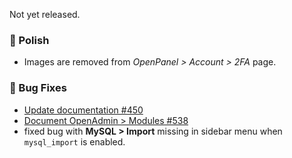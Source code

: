 Not yet released.

### 💅 Polish
- Images are removed from *OpenPanel > Account > 2FA* page.

### 🐛 Bug Fixes
- [Update documentation #450](https://github.com/stefanpejcic/OpenPanel/issues/450)
- [Document OpenAdmin > Modules #538](https://github.com/stefanpejcic/OpenPanel/issues/538)
- fixed bug with **MySQL > Import** missing in sidebar menu when `mysql_import` is enabled.
